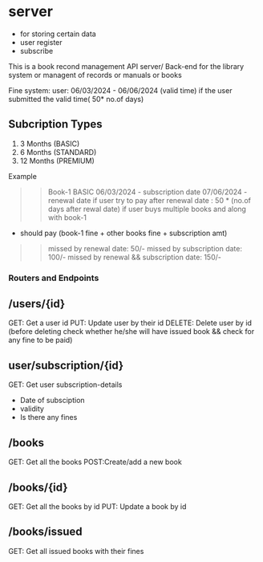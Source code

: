 # server
* for storing certain data
* user register 
* subscribe

This is a book recond management API server/ Back-end for the library system or managent of records or manuals or books

Fine system:
user: 06/03/2024 - 06/06/2024 (valid time)
if the user submitted the valid time( 50* no.of days)

## Subcription Types
1. 3 Months (BASIC)
2. 6 Months (STANDARD)
3. 12 Months (PREMIUM)

Example
>> Book-1
>> BASIC
>> 06/03/2024 - subscription date
>> 07/06/2024 - renewal date
>> if user try to pay after renewal date : 50 * (no.of days after rewal date)
>> if user buys multiple books and along with  book-1 
  * should pay (book-1 fine + other books fine + subscription amt)

>>missed by renewal date: 50/-
>>missed by subscription date: 100/-
>>missed by renewal && subscription date: 150/-

### Routers and Endpoints

## /users/{id}
GET: Get a user id
PUT: Update user by their id
DELETE: Delete user by id (before deleting check whether he/she will have issued book && check for any fine to be paid)

## user/subscription/{id}
 GET: Get user subscription-details
 * Date of subsciption
 * validity
 * Is there any fines

 ## /books
 GET: Get all the books
 POST:Create/add a new book

## /books/{id}
 GET: Get all the books by id
 PUT: Update a book by id

## /books/issued
GET: Get all issued books with their fines